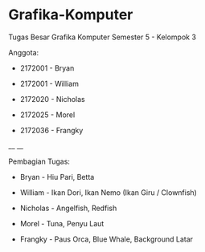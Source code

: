 # Grafika-Komputer
Tugas Besar Grafika Komputer Semester 5 - Kelompok 3


Anggota:

- 2172001 - Bryan

- 2172001 - William

- 2172020 - Nicholas

- 2172025 - Morel

- 2172036 - Frangky

__
__

Pembagian Tugas:

- Bryan - Hiu Pari, Betta

- William - Ikan Dori, Ikan Nemo (Ikan Giru / Clownfish)

- Nicholas - Angelfish, Redfish

- Morel - Tuna, Penyu Laut

- Frangky - Paus Orca, Blue Whale, Background Latar
